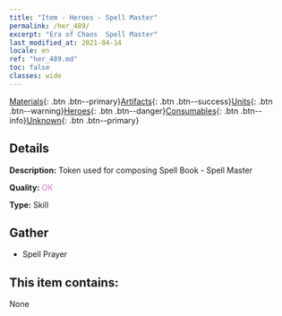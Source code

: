 ```yaml
---
title: "Item - Heroes - Spell Master"
permalink: /her_489/
excerpt: "Era of Chaos  Spell Master"
last_modified_at: 2021-04-14
locale: en
ref: "her_489.md"
toc: false
classes: wide
---
```

 [Materials](/Items/){: .btn .btn--primary}[Artifacts](/Items/Artifacts/){: .btn .btn--success}[Units](/Items/Units/){: .btn .btn--warning}[Heroes](/Items/Heroes/){: .btn .btn--danger}[Consumables](/Items/Consumables/){: .btn .btn--info}[Unknown](/Items/Unknown/){: .btn .btn--primary}

## Details
 **Description:** Token used for composing Spell Book - Spell Master

 **Quality:** <span style="color: #DA70D6">OK</span>

 **Type:** Skill

## Gather

*    Spell Prayer 

## This item contains:

  None

